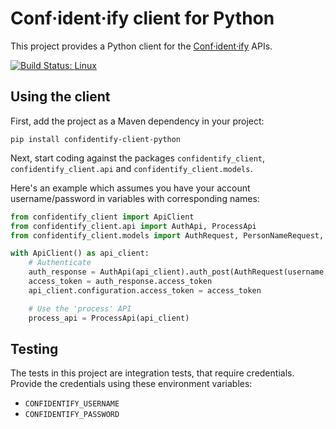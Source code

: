 # Conf·ident·ify client for Python

This project provides a Python client for the [Conf·ident·ify](https://confidentify.com) APIs. 

[![Build Status: Linux](https://travis-ci.org/confidentify/confidentify-client-python.svg?branch=master)](https://travis-ci.org/confidentify/confidentify-client-python)

## Using the client

First, add the project as a Maven dependency in your project:

```
pip install confidentify-client-python
```

Next, start coding against the packages `confidentify_client`, `confidentify_client.api` and `confidentify_client.models`.

Here's an example which assumes you have your account username/password in variables with corresponding names:

```python
from confidentify_client import ApiClient
from confidentify_client.api import AuthApi, ProcessApi
from confidentify_client.models import AuthRequest, PersonNameRequest, PersonNameRequestRecord

with ApiClient() as api_client:
    # Authenticate
    auth_response = AuthApi(api_client).auth_post(AuthRequest(username, password))
    access_token = auth_response.access_token
    api_client.configuration.access_token = access_token

    # Use the 'process' API
    process_api = ProcessApi(api_client)
```

## Testing

The tests in this project are integration tests, that require credentials. Provide the credentials using these environment variables:

 * `CONFIDENTIFY_USERNAME`
 * `CONFIDENTIFY_PASSWORD`
